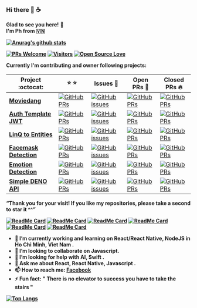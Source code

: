 ### Hi there 👋 ☕
**Glad to see you here!** :star_struck: <br> <b> I'm Ph from 🇻🇳 

[![Anurag's github stats](https://github-readme-stats.vercel.app/api?username=giavudangle&show_icons=true&theme=nightowl)](https://github.com/anuraghazra/github-readme-stats)

[![PRs Welcome](https://img.shields.io/badge/PRs-welcome-brightgreen.svg?style=flat&logo=github)](https://github.com/giavudangle) [![Visitors](https://visitor-badge.glitch.me/badge?page_id=giavudangle.visitor-badge)](https://github.com/giavudangle) [![Open Source Love](https://badges.frapsoft.com/os/v2/open-source.svg?v=103)](https://github.com/giavudangle)

Currently I'm **contributing and owner** following projects:

|      Project :octocat:   |    :star: :star:   |     Issues :bug:   | Open PRs :bell:  | Closed PRs :fire:  |
|-------------|----------|---------|---|---|
| [**Moviedang**](https://github.com/giavudangle/moviedang) | [![GitHub PRs](https://img.shields.io/github/stars/giavudangle/moviedang?style=flat&logo=github)](https://github.com/giavudangle/moviedang) | [![GitHub issues](https://img.shields.io/github/issues/giavudangle/moviedang?color=green&logo=github&style=flat)](https://github.com/giavudangle/moviedang/issues) | [![GitHub PRs](https://img.shields.io/github/issues-pr/giavudangle/moviedang?style=flat&logo=github)](https://github.com/giavudangle/moviedang/pulls)  | [![GitHub PRs](https://img.shields.io/github/issues-pr-closed/giavudangle/moviedang?style=flat&color=critical&logo=github)](https://github.com/giavudangle/moviedang/pulls?q=is%3Apr+is%3Aclosed)  |
| [**Auth Template JWT**](https://github.com/giavudangle/backend-trackapp) | [![GitHub PRs](https://img.shields.io/github/stars/giavudangle/backend-trackapp?style=flat&logo=github)](https://github.com/giavudangle/backend-trackapp) | [![GitHub issues](https://img.shields.io/github/issues/giavudangle/backend-trackapp?color=green&logo=github&style=flat)](https://github.com/giavudangle/backend-trackapp/issues) | [![GitHub PRs](https://img.shields.io/github/issues-pr/giavudangle/backend-trackapp?style=flat&logo=github)](https://github.com/giavudangle/backend-trackapp/pulls)  | [![GitHub PRs](https://img.shields.io/github/issues-pr-closed/giavudangle/backend-trackapp?style=flat&color=critical&logo=github)](https://github.com/giavudangle/backend-trackapp/pulls?q=is%3Apr+is%3Aclosed)   |
| [**LinQ to Entities**](https://github.com/giavudangle/LinqToEntities) | [![GitHub PRs](https://img.shields.io/github/stars/giavudangle/LinqToEntities?style=flat&logo=github)](https://github.com/giavudangle/LinqToEntities) | [![GitHub issues](https://img.shields.io/github/issues/giavudangle/LinqToEntities?color=green&logo=github&style=flat)](https://github.com/giavudangle/LinqToEntities/issues) | [![GitHub PRs](https://img.shields.io/github/issues-pr/giavudangle/LinqToEntities?style=flat&logo=github)](https://github.com/giavudangle/LinqToEntities/pulls)  | [![GitHub PRs](https://img.shields.io/github/issues-pr-closed/giavudangle/LinqToEntities?style=flat&color=critical&logo=github)](https://github.com/giavudangle/LinqToEntities/pulls?q=is%3Apr+is%3Aclosed)   |
| [**Facemask Detection**](https://github.com/giavudangle/face_mask_detection_OpenCV) | [![GitHub PRs](https://img.shields.io/github/stars/giavudangle/face_mask_detection_OpenCV?style=flat&logo=github)](https://github.com/giavudangle/face_mask_detection_OpenCV) | [![GitHub issues](https://img.shields.io/github/issues/giavudangle/face_mask_detection_OpenCV?color=green&logo=github&style=flat)](https://github.com/giavudangle/face_mask_detection_OpenCV/issues) | [![GitHub PRs](https://img.shields.io/github/issues-pr/giavudangle/face_mask_detection_OpenCV?style=flat&logo=github)](https://github.com/giavudangle/face_mask_detection_OpenCVp/pulls)  | [![GitHub PRs](https://img.shields.io/github/issues-pr-closed/giavudangle/face_mask_detection_OpenCV?style=flat&color=critical&logo=github)](https://github.com/giavudangle/face_mask_detection_OpenCV/pulls?q=is%3Apr+is%3Aclosed)|
| [**Emotion Detection**](https://github.com/giavudangle/deepLearning_EmotionDetection) | [![GitHub PRs](https://img.shields.io/github/stars/giavudangle/deepLearning_EmotionDetection?style=flat&logo=github)](https://github.com/giavudangle/deepLearning_EmotionDetection) | [![GitHub issues](https://img.shields.io/github/issues/giavudangle/deepLearning_EmotionDetection?color=green&logo=github&style=flat)](https://github.com/giavudangle/deepLearning_EmotionDetection/issues) | [![GitHub PRs](https://img.shields.io/github/issues-pr/giavudangle/deepLearning_EmotionDetection?style=flat&logo=github)](https://github.com/giavudangle/deepLearning_EmotionDetection/pulls)  | [![GitHub PRs](https://img.shields.io/github/issues-pr-closed/giavudangle/deepLearning_EmotionDetection?style=flat&color=critical&logo=github)](https://github.com/giavudangle/deepLearning_EmotionDetection/pulls?q=is%3Apr+is%3Aclosed)|
| [**Simple DENO API**](https://github.com/giavudangle/simplProductAPI) | [![GitHub PRs](https://img.shields.io/github/stars/giavudangle/simplProductAPI?style=flat&logo=github)](https://github.com/giavudangle/simplProductAPI) | [![GitHub issues](https://img.shields.io/github/issues/giavudangle/simplProductAPI?color=green&logo=github&style=flat)](https://github.com/giavudangle/simplProductAPI/issues) | [![GitHub PRs](https://img.shields.io/github/issues-pr/giavudangle/simplProductAPI?style=flat&logo=github)](https://github.com/giavudangle/simplProductAPI/pulls)  | [![GitHub PRs](https://img.shields.io/github/issues-pr-closed/giavudangle/simplProductAPI?style=flat&color=critical&logo=github)](https://github.com/giavudangle/simplProductAPI/pulls?q=is%3Apr+is%3Aclosed)|

**“Thank you for your visit! If you like my repositories, please take a second to star it ^^”**

<!-- <sup>**[Click here](https://github.com/giavudangle/jobtweets/blob/master/PROJECTS.md)** *to view my other projects.</sup>* -->
[![ReadMe Card](https://github-readme-stats.vercel.app/api/pin/?username=giavudangle&repo=moviedang&theme=material-palenight)](https://github.com/giavudangle/moviedang)
[![ReadMe Card](https://github-readme-stats.vercel.app/api/pin/?username=giavudangle&repo=backend-trackapp&theme=material-palenight)](https://github.com/giavudangle/backend-trackapp)
[![ReadMe Card](https://github-readme-stats.vercel.app/api/pin/?username=giavudangle&repo=LinqToEntities&theme=material-palenight)](https://github.com/giavudangle/LinqToEntities)
[![ReadMe Card](https://github-readme-stats.vercel.app/api/pin/?username=giavudangle&repo=face_mask_detection_OpenCV&theme=material-palenight)](https://github.com/giavudangle/face_mask_detection_OpenCV)
[![ReadMe Card](https://github-readme-stats.vercel.app/api/pin/?username=giavudangle&repo=deepLearning_EmotionDetection&theme=material-palenight)](https://github.com/giavudangle/deepLearning_EmotionDetection)
[![ReadMe Card](https://github-readme-stats.vercel.app/api/pin/?username=giavudangle&repo=simplProductAPI&theme=material-palenight)](https://github.com/giavudangle/simplProductAPI)




- 🔭 I’m currently working and learning on React/React Native, NodeJS in Ho Chi Minh, Viet Nam .
- 👯 I’m looking to collaborate on Javascript.
- 🤔 I’m looking for help with AI, Swift .
- 💬 Ask me about React, React Native, Javascript .
- 📫 How to reach me: [**Facebook**](https://www.facebook.com/giavudangle)
- ⚡ Fun fact: " There is no elevator to success you have to take the stairs "

[![Top Langs](https://github-readme-stats.vercel.app/api/top-langs/?username=giavudangle&langs_count=10&hide=html,css&layout=compact)](https://github.com/anuraghazra/github-readme-stats)

<!-- - 😄 Pronouns: ... -->
<!--
**giavudangle/giavudangle** is a ✨ _special_ ✨ repository because its `README.md` (this file) appears on your GitHub profile.
